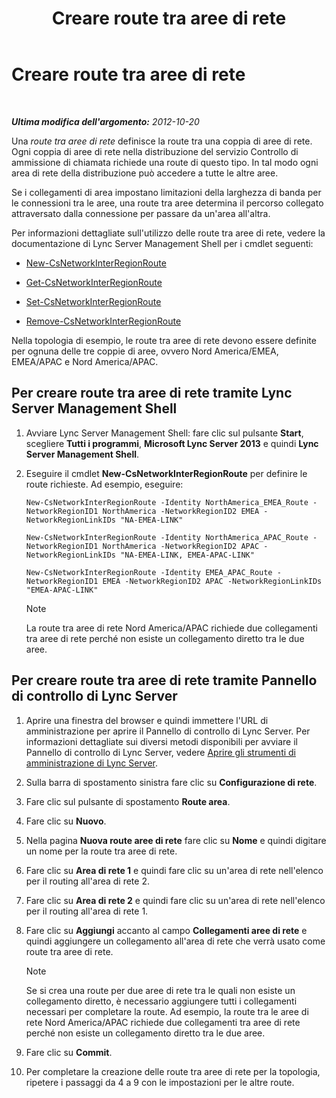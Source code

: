 ﻿---
title: Creare route tra aree di rete
TOCTitle: Creare route tra aree di rete
ms:assetid: 5555262a-a502-4b01-9593-836dd30064f5
ms:mtpsurl: https://technet.microsoft.com/it-it/library/Gg398368(v=OCS.15)
ms:contentKeyID: 49300605
ms.date: 08/24/2015
mtps_version: v=OCS.15
ms.translationtype: HT
---

# Creare route tra aree di rete

 

_**Ultima modifica dell'argomento:** 2012-10-20_

Una *route tra aree di rete* definisce la route tra una coppia di aree di rete. Ogni coppia di aree di rete nella distribuzione del servizio Controllo di ammissione di chiamata richiede una route di questo tipo. In tal modo ogni area di rete della distribuzione può accedere a tutte le altre aree.

Se i collegamenti di area impostano limitazioni della larghezza di banda per le connessioni tra le aree, una route tra aree determina il percorso collegato attraversato dalla connessione per passare da un'area all'altra.

Per informazioni dettagliate sull'utilizzo delle route tra aree di rete, vedere la documentazione di Lync Server Management Shell per i cmdlet seguenti:

  - [New-CsNetworkInterRegionRoute](new-csnetworkinterregionroute.md)

  - [Get-CsNetworkInterRegionRoute](get-csnetworkinterregionroute.md)

  - [Set-CsNetworkInterRegionRoute](set-csnetworkinterregionroute.md)

  - [Remove-CsNetworkInterRegionRoute](remove-csnetworkinterregionroute.md)

Nella topologia di esempio, le route tra aree di rete devono essere definite per ognuna delle tre coppie di aree, ovvero Nord America/EMEA, EMEA/APAC e Nord America/APAC.

## Per creare route tra aree di rete tramite Lync Server Management Shell

1.  Avviare Lync Server Management Shell: fare clic sul pulsante **Start**, scegliere **Tutti i programmi**, **Microsoft Lync Server 2013** e quindi **Lync Server Management Shell**.

2.  Eseguire il cmdlet **New-CsNetworkInterRegionRoute** per definire le route richieste. Ad esempio, eseguire:
    
        New-CsNetworkInterRegionRoute -Identity NorthAmerica_EMEA_Route -NetworkRegionID1 NorthAmerica -NetworkRegionID2 EMEA -NetworkRegionLinkIDs "NA-EMEA-LINK"
    
        New-CsNetworkInterRegionRoute -Identity NorthAmerica_APAC_Route -NetworkRegionID1 NorthAmerica -NetworkRegionID2 APAC -NetworkRegionLinkIDs "NA-EMEA-LINK, EMEA-APAC-LINK"
    
        New-CsNetworkInterRegionRoute -Identity EMEA_APAC_Route -NetworkRegionID1 EMEA -NetworkRegionID2 APAC -NetworkRegionLinkIDs "EMEA-APAC-LINK"
    

    > [!NOTE]
    > La route tra aree di rete Nord America/APAC richiede due collegamenti tra aree di rete perché non esiste un collegamento diretto tra le due aree.



## Per creare route tra aree di rete tramite Pannello di controllo di Lync Server

1.  Aprire una finestra del browser e quindi immettere l'URL di amministrazione per aprire il Pannello di controllo di Lync Server. Per informazioni dettagliate sui diversi metodi disponibili per avviare il Pannello di controllo di Lync Server, vedere [Aprire gli strumenti di amministrazione di Lync Server](lync-server-2013-open-lync-server-administrative-tools.md).

2.  Sulla barra di spostamento sinistra fare clic su **Configurazione di rete**.

3.  Fare clic sul pulsante di spostamento **Route area**.

4.  Fare clic su **Nuovo**.

5.  Nella pagina **Nuova route aree di rete** fare clic su **Nome** e quindi digitare un nome per la route tra aree di rete.

6.  Fare clic su **Area di rete 1** e quindi fare clic su un'area di rete nell'elenco per il routing all'area di rete 2.

7.  Fare clic su **Area di rete 2** e quindi fare clic su un'area di rete nell'elenco per il routing all'area di rete 1.

8.  Fare clic su **Aggiungi** accanto al campo **Collegamenti aree di rete** e quindi aggiungere un collegamento all'area di rete che verrà usato come route tra aree di rete.
    

    > [!NOTE]
    > Se si crea una route per due aree di rete tra le quali non esiste un collegamento diretto, è necessario aggiungere tutti i collegamenti necessari per completare la route. Ad esempio, la route tra le aree di rete Nord America/APAC richiede due collegamenti tra aree di rete perché non esiste un collegamento diretto tra le due aree.



9.  Fare clic su **Commit**.

10. Per completare la creazione delle route tra aree di rete per la topologia, ripetere i passaggi da 4 a 9 con le impostazioni per le altre route.

